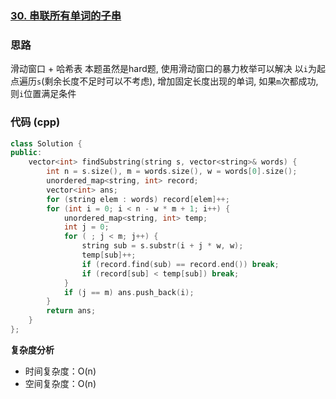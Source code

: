 ### [30. 串联所有单词的子串](https://leetcode.cn/problems/substring-with-concatenation-of-all-words/)
### 思路
滑动窗口 + 哈希表
本题虽然是hard题, 使用滑动窗口的暴力枚举可以解决
以`i`为起点遍历`s`(剩余长度不足时可以不考虑), 增加固定长度出现的单词, 如果`m`次都成功, 则`i`位置满足条件
### 代码 (cpp)
```cpp
class Solution {
public:
    vector<int> findSubstring(string s, vector<string>& words) {
        int n = s.size(), m = words.size(), w = words[0].size();
        unordered_map<string, int> record;
        vector<int> ans;
        for (string elem : words) record[elem]++;
        for (int i = 0; i < n - w * m + 1; i++) {
            unordered_map<string, int> temp;
            int j = 0;
            for ( ; j < m; j++) {
                string sub = s.substr(i + j * w, w);
                temp[sub]++;
                if (record.find(sub) == record.end()) break;
                if (record[sub] < temp[sub]) break;
            }
            if (j == m) ans.push_back(i);
        }
        return ans;
    }
};
```
**复杂度分析**
- 时间复杂度：O(n)
- 空间复杂度：O(n)
